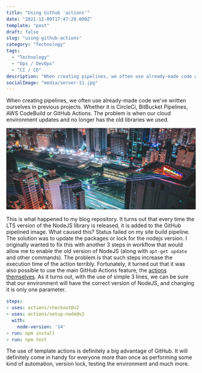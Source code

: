 ```yaml
---
title: "Using Github 'actions'" 
date: "2021-12-09T17:47:29.000Z"
template: "post"
draft: false
slug: "using-github-actions"
category: "Technology"
tags:
  - "Technology"
  - "Ops / DevOps"
  - "CI / CD"
description: "When creating pipelines, we often use already-made code we've written ourselves in previous projects. Whether in GitHub Actions we can replace them with maintained actions!"
socialImage: "media/server-11.jpg"
---
```

When creating pipelines, we often use already-made code we've written ourselves in previous projects. Whether it is CircleCi, BitBucket Pipelines, AWS CodeBuild or GitHub Actions. The problem is when our cloud environment updates and no longer has the old libraries we used.

![Using Github 'actions'](/media/server-11.jpg)

This is what happened to my blog repository. It turns out that every time the LTS version of the NodeJS library is released, it is added to the GitHub pipelined image. What caused this? Status failed on my site build pipeline. The solution was to update the packages or lock for the nodejs version. I originally wanted to fix this with another 3 steps in workflow that would allow me to enable the old version of NodeJS (along with `apt-get update` and other commands). The problem is that such steps increase the execution time of the action terribly. Fortunately, it turned out that it was also possible to use the main GitHub Actions feature, the [actions themselves](https://github.com/actions/setup-node). As it turns out, with the use of simple 3 lines, we can be sure that our environment will have the correct version of NodeJS, and changing it is only one parameter.

```yaml
steps:
- uses: actions/checkout@v2
- uses: actions/setup-node@v2
  with:
    node-version: '14'
- run: npm install
- run: npm test
```

The use of template actions is definitely a big advantage of GitHub. It will definitely come in handy for everyone more than once as performing some kind of automation, version lock, testing the environment and much more.